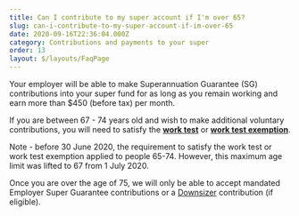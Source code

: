 ```yaml
---
title: Can I contribute to my super account if I'm over 65?
slug: can-i-contribute-to-my-super-account-if-im-over-65
date: 2020-09-16T22:36:04.000Z
category: Contributions and payments to your super
order: 13
layout: $/layouts/FaqPage
---
```

Your employer will be able to make Superannuation Guarantee (SG) contributions into your super fund for as long as you remain working and earn more than $450 (before tax) per month.

If you are between 67 - 74 years old and wish to make additional voluntary contributions, you will need to satisfy the **[work test](https://futuresuper.groovehq.com/help/what-is-the-work-test)** or **[work test exemption](https://futuresuper.groovehq.com/help/what-is-the-work-test-exemption)**.

Note - before 30 June 2020, the requirement to satisfy the work test or work test exemption applied to people 65-74. However, this maximum age limit was lifted to 67 from 1 July 2020. 

Once you are over the age of 75, we will only be able to accept mandated Employer Super Guarantee contributions or a [Downsizer](https://www.futuresuper.com.au/faqs/what-is-the-downsizer-contribution) contribution (if eligible).